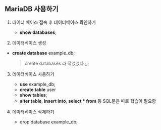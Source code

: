 ## MariaDB 사용하기

1. 데이터 베이스 접속 후 데이터베이스 확인하기
   
   - **show databases**;
2. 데이터베이스 생성
   
- **create database** example_db;
   
     > create databases 라 적었었다 ;;;
   
3. 데이터베이스 사용하기
   - **use** example_db;
   - **create table** user
   - **show tables**;
   - **alter table**, **insert into**, **select * from**  등 SQL문은 따로 학습이 필요함


4. 데이터베이스 삭제하기
   - drop database example_db;
